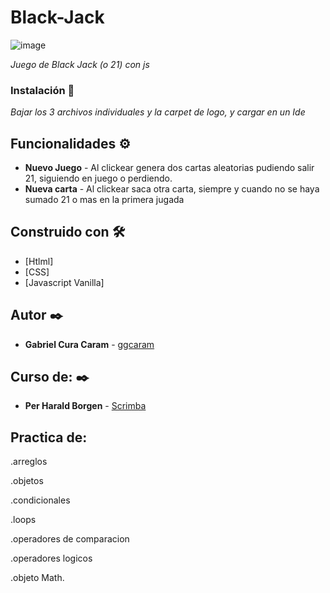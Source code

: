 # Black-Jack


![image](https://user-images.githubusercontent.com/63132435/120869026-cd366a00-c56b-11eb-8041-d543a3e443ff.png)


_Juego de Black Jack (o 21) con js_


### Instalación 🔧

_Bajar los 3 archivos individuales y la carpet de logo, y cargar en un Ide_


## Funcionalidades ⚙️

* **Nuevo Juego** - Al clickear genera dos cartas aleatorias pudiendo salir 21, siguiendo en juego o perdiendo.
* **Nueva carta** - Al clickear saca otra carta, siempre y cuando no se haya sumado 21 o mas en la primera jugada


## Construido con 🛠️

* [Htlml]
* [CSS]
* [Javascript Vanilla]

## Autor ✒️

* **Gabriel Cura Caram** - [ggcaram](https://github.com/ggcaram)

## Curso de: ✒️
* **Per Harald Borgen** - [Scrimba](https://scrimba.com/)

## Practica de:
.arreglos

.objetos

.condicionales 

.loops

.operadores de comparacion

.operadores logicos

.objeto Math.
